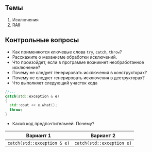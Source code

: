## Темы
1. Исключения 
1. RAII

## Контрольные вопросы
* Как применяются ключевые слова `try`, `catch`, `throw`?
* Расскажите о механизме обработки исключений.
* Что произойдет, если в программе возникнет необработанное исключение?
* Почему не следует генерировать исключения в конструкторах?
* Почему не следует генерировать исключения в деструкторах?
* Что выполняет следующий участок кода 
```cpp
//...
catch(std::exception & e)
{
  std::cout << e.what();
  throw;
}
```
* Какой код предпочтительней. Почему?

Вариант 1 | Вариант 2
------------ | -------------
`catch(std::exception & e)` | `catch(std::exception e)`


